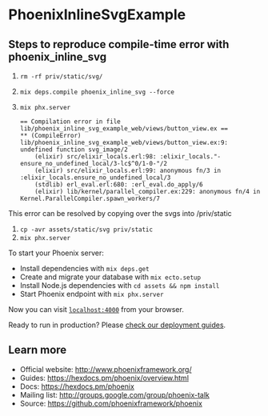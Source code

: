 # PhoenixInlineSvgExample

## Steps to reproduce compile-time error with phoenix_inline_svg

1. `rm -rf priv/static/svg/`
2. `mix deps.compile phoenix_inline_svg --force`
3. `mix phx.server`

    ```
    == Compilation error in file lib/phoenix_inline_svg_example_web/views/button_view.ex ==
    ** (CompileError) lib/phoenix_inline_svg_example_web/views/button_view.ex:9: undefined function svg_image/2
        (elixir) src/elixir_locals.erl:98: :elixir_locals."-ensure_no_undefined_local/3-lc$^0/1-0-"/2
        (elixir) src/elixir_locals.erl:99: anonymous fn/3 in :elixir_locals.ensure_no_undefined_local/3
        (stdlib) erl_eval.erl:680: :erl_eval.do_apply/6
        (elixir) lib/kernel/parallel_compiler.ex:229: anonymous fn/4 in Kernel.ParallelCompiler.spawn_workers/7
    ```

This error can be resolved by copying over the svgs into /priv/static

1. `cp -avr assets/static/svg priv/static`
2. `mix phx.server`


To start your Phoenix server:

  * Install dependencies with `mix deps.get`
  * Create and migrate your database with `mix ecto.setup`
  * Install Node.js dependencies with `cd assets && npm install`
  * Start Phoenix endpoint with `mix phx.server`

Now you can visit [`localhost:4000`](http://localhost:4000) from your browser.

Ready to run in production? Please [check our deployment guides](https://hexdocs.pm/phoenix/deployment.html).

## Learn more

  * Official website: http://www.phoenixframework.org/
  * Guides: https://hexdocs.pm/phoenix/overview.html
  * Docs: https://hexdocs.pm/phoenix
  * Mailing list: http://groups.google.com/group/phoenix-talk
  * Source: https://github.com/phoenixframework/phoenix
